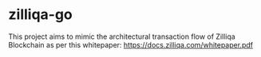 # zilliqa-go
This project aims to mimic the architectural transaction flow of Zilliqa Blockchain as per this whitepaper: https://docs.zilliqa.com/whitepaper.pdf
